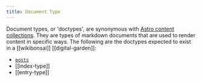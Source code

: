 ```yaml
---
title: Document Type
---
```


Document types, or 'doctypes', are synonymous with [Astro content collections](https://docs.astro.build/en/guides/content-collections/). They are types of markdown documents that are used to render content in specific ways. The following are the doctypes expected to exist in a [[wikibonsai]] [[digital-garden]]:

- [`posts`](https://docs.astro.build/en/guides/cms/keystatic/#creating-a-new-post)
- [[index-type]]
- [[entry-type]]
